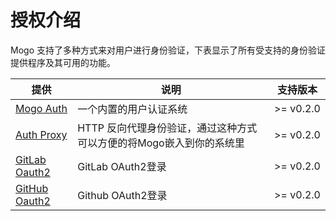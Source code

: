 # 授权介绍

Mogo 支持了多种方式来对用户进行身份验证，下表显示了所有受支持的身份验证提供程序及其可用的功能。

|提供|说明|支持版本|
|---|---|---|
|[Mogo Auth](https://mogo.shimo.im/doc/AWFHQRO6ABTK6)|一个内置的用户认证系统|>= v0.2.0|
|[Auth Proxy](https://mogo.shimo.im/doc/AWFHTVTIABTK6)|HTTP 反向代理身份验证，通过这种方式可以方便的将Mogo嵌入到你的系统里|>= v0.2.0|
|[GitLab Oauth2](https://mogo.shimo.im/doc/AWFHUOESABTK6)|GitLab OAuth2登录|>= v0.2.0|
|[GitHub Oauth2](https://mogo.shimo.im/doc/AWFHVAZUABTK6)|Github OAuth2登录|>= v0.2.0|






